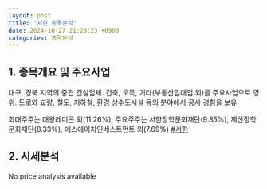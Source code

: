 ```yaml
---
layout: post
title: '서한 종목분석'
date: 2024-10-27 21:20:23 +0900
categories: 종목분석
---
```


## 1. 종목개요 및 주요사업

대구, 경북 지역의 중견 건설업체. 건축, 토목, 기타(부동산임대업 외)를 주요사업으로 영위. 도로와 교량, 철도, 지하철, 환경 상수도시설 등의 분야에서 공사 경험을 보유. 

최대주주는 대왕레미콘 외(11.26%), 주요주주는 서한장학문화재단(9.85%), 제산장학문화재단(8.33%), 에스에이치인베스트먼트 외(7.69%)
[#서한](#)

## 2. 시세분석

No price analysis available
